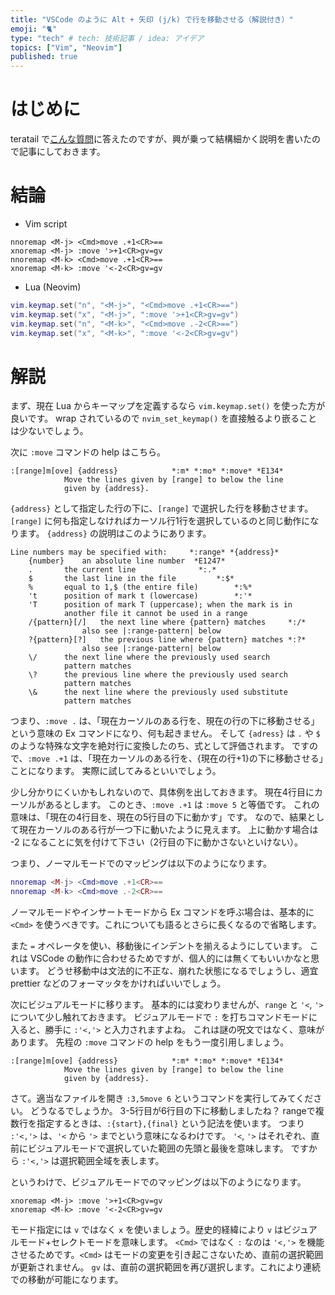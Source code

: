 ```yaml
---
title: "VSCode のように Alt + 矢印 (j/k) で行を移動させる（解説付き）"
emoji: "🐈"
type: "tech" # tech: 技術記事 / idea: アイデア
topics: ["Vim", "Neovim"]
published: true
---
```


# はじめに

teratail で[こんな質問](https://teratail.com/questions/f9e9s0tam3ovyp)に答えたのですが、興が乗って結構細かく説明を書いたので記事にしておきます。

# 結論

- Vim script
```vim
nnoremap <M-j> <Cmd>move .+1<CR>==
xnoremap <M-j> :move '>+1<CR>gv=gv
nnoremap <M-k> <Cmd>move .+1<CR>==
xnoremap <M-k> :move '<-2<CR>gv=gv
```

- Lua (Neovim)
```lua
vim.keymap.set("n", "<M-j>", "<Cmd>move .+1<CR>==")
vim.keymap.set("x", "<M-j>", ":move '>+1<CR>gv=gv")
vim.keymap.set("n", "<M-k>", "<Cmd>move .-2<CR>==")
vim.keymap.set("x", "<M-k>", ":move '<-2<CR>gv=gv")
```

# 解説

まず、現在 Lua からキーマップを定義するなら `vim.keymap.set()` を使った方が良いです。
wrap されているので `nvim_set_keymap()` を直接触るより嵌ることは少ないでしょう。

次に `:move` コマンドの help はこちら。
```help
:[range]m[ove] {address}			*:m* *:mo* *:move* *E134*
			Move the lines given by [range] to below the line
			given by {address}.
```
`{address}` として指定した行の下に、`[range]` で選択した行を移動させます。`[range]` に何も指定しなければカーソル行1行を選択しているのと同じ動作になります。
`{address}` の説明はこのようにあります。
```help
Line numbers may be specified with:		*:range* *{address}*
	{number}	an absolute line number  *E1247*
	.		the current line			  *:.*
	$		the last line in the file		  *:$*
	%		equal to 1,$ (the entire file)		  *:%*
	't		position of mark t (lowercase)		  *:'*
	'T		position of mark T (uppercase); when the mark is in
			another file it cannot be used in a range
	/{pattern}[/]	the next line where {pattern} matches	  *:/*
				also see |:range-pattern| below
	?{pattern}[?]	the previous line where {pattern} matches *:?*
				also see |:range-pattern| below
	\/		the next line where the previously used search
			pattern matches
	\?		the previous line where the previously used search
			pattern matches
	\&		the next line where the previously used substitute
			pattern matches
```
つまり、`:move .` は、「現在カーソルのある行を、現在の行の下に移動させる」という意味の Ex コマンドになり、何も起きません。
そして `{adress}` は `.` や `$` のような特殊な文字を絶対行に変換したのち、式として評価されます。
ですので、`:move .+1` は、「現在カーソルのある行を、{現在の行+1}の下に移動させる」ことになります。
実際に試してみるといいでしょう。

少し分かりにくいかもしれないので、具体例を出しておきます。
現在4行目にカーソルがあるとします。
このとき、`:move .+1` は `:move 5` と等価です。
これの意味は、「現在の4行目を、現在の5行目の下に動かす」です。
なので、結果として現在カーソルのある行が一つ下に動いたように見えます。
上に動かす場合は -2 になることに気を付けて下さい（2行目の下に動かさないといけない）。

つまり、ノーマルモードでのマッピングは以下のようになります。
```lua
nnoremap <M-j> <Cmd>move .+1<CR>==
nnoremap <M-k> <Cmd>move .-2<CR>==
```
ノーマルモードやインサートモードから Ex コマンドを呼ぶ場合は、基本的に `<Cmd>` を使うべきです。これについても語るとさらに長くなるので省略します。

また `=` オペレータを使い、移動後にインデントを揃えるようにしています。
これは VSCode の動作に合わせるためですが、個人的には無くてもいいかなと思います。
どうせ移動中は文法的に不正な、崩れた状態になるでしょうし、適宜 prettier などのフォーマッタをかければいいでしょう。

次にビジュアルモードに移ります。
基本的には変わりませんが、`range` と `'<`, `'>` について少し触れておきます。
ビジュアルモードで `:` を打ちコマンドモードに入ると、勝手に `:'<,'>` と入力されますよね。
これは謎の呪文ではなく、意味があります。
先程の `:move` コマンドの help をもう一度引用しましょう。
```help
:[range]m[ove] {address}			*:m* *:mo* *:move* *E134*
			Move the lines given by [range] to below the line
			given by {address}.
```
さて。適当なファイルを開き `:3,5move 6` というコマンドを実行してみてください。
どうなるでしょうか。
3-5行目が6行目の下に移動しましたね？
rangeで複数行を指定するときは、`:{start},{final}` という記法を使います。
つまり `:'<,'>` は、`'<` から `'>` までという意味になるわけです。
`'<`, `'>` はそれぞれ、直前にビジュアルモードで選択していた範囲の先頭と最後を意味します。
ですから `:'<,'>` は選択範囲全域を表します。

というわけで、ビジュアルモードでのマッピングは以下のようになります。
```vim
xnoremap <M-j> :move '>+1<CR>gv=gv
xnoremap <M-k> :move '<-2<CR>gv=gv
```
モード指定には `v` ではなく `x` を使いましょう。歴史的経緯により `v` はビジュアルモード+セレクトモードを意味します。
`<Cmd>` ではなく `:` なのは `'<,'>` を機能させるためです。`<Cmd>` はモードの変更を引き起こさないため、直前の選択範囲が更新されません。
`gv` は、直前の選択範囲を再び選択します。これにより連続での移動が可能になります。
